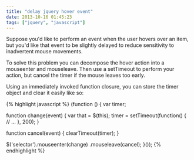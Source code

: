 ```yaml
---
title: "delay jquery hover event"
date: 2013-10-16 01:45:23
tags: ["jquery", "javascript"]
---
```


<p>
Suppose you'd like to perform an event when the user hovers over an item, but you'd like that event to be slightly delayed to reduce sensitivity to inadvertent mouse movements.
</p>

<p>
To solve this problem you can decompose the hover action into a <span class="mono">mouseenter</span> and <span class="mono">mouseleave</span>. Then use a <span class="mono">setTimeout</span> to perform your action, but cancel the timer if the mouse leaves too early.
</p>

<p>
Using an immediately invoked function closure, you can store the timer object and clear it easily like so:
</p>

{% highlight javascript %}
(function () {
  var timer;

  function change(event) {
    var that = $(this); 
    timer = setTimeout(function() {
      // ...
    }, 200); 
  }

  function cancel(event) {
    clearTimeout(timer);
  }

  $('selector').mouseenter(change)
    .mouseleave(cancel);
}());
{% endhighlight %}
